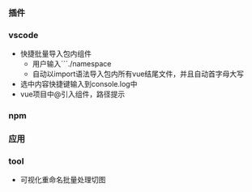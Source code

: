 ### 插件

### vscode

- 快捷批量导入包内组件
  - 用户输入```./namespace   
  - 自动以import语法导入包内所有vue结尾文件，并且自动首字母大写
- 选中内容快捷键输入到console.log中
- vue项目中@引入组件，路径提示

### npm

### 应用

### tool

- 可视化重命名批量处理切图

